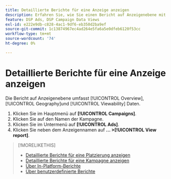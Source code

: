 ```yaml
---
title: Detaillierte Berichte für eine Anzeige anzeigen
description: Erfahren Sie, wie Sie einen Bericht auf Anzeigenebene mit Übersichts-, Geografie- und Sichtbarkeitsdaten öffnen.
feature: DSP Ads, DSP Campaign Data Views
exl-id: e222e9db-c828-4ac1-9df6-eb350d2ba9ef
source-git-commit: 1c13874967ec4ad264e5fa6a5e0dfeb6120f53cc
workflow-type: tm+mt
source-wordcount: '74'
ht-degree: 0%

---
```


# Detaillierte Berichte für eine Anzeige anzeigen

Die <!--legacy --> Bericht auf Anzeigenebene umfasst [!UICONTROL Overview], [!UICONTROL Geography]und [!UICONTROL Viewability] Daten.

1. Klicken Sie im Hauptmenü auf **[!UICONTROL Campaigns]**.
1. Klicken Sie auf den Namen der Kampagne.
1. Klicken Sie im Untermenü auf **[!UICONTROL Ads]**.
1. Klicken Sie neben dem Anzeigennamen auf  **... >[!UICONTROL View report]**.

>[!MORELIKETHIS]
>
>* [Detaillierte Berichte für eine Platzierung anzeigen](/help/dsp/campaign-management/placements/placement-view-report.md)
>* [Detaillierte Berichte für eine Kampagne anzeigen](/help/dsp/campaign-management/campaigns/campaign-view-report.md)
>* [Über In-Platform-Berichte](/help/dsp/campaign-management/reports/campaign-reports-about.md)
>* [Über benutzerdefinierte Berichte](/help/dsp/reports/report-about.md)

